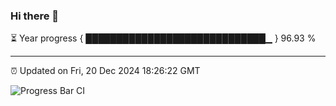 ### Hi there 👋

⏳ Year progress { █████████████████████████████▁ } 96.93 %

---

⏰ Updated on Fri, 20 Dec 2024 18:26:22 GMT

![Progress Bar CI](https://github.com/liununu/liununu/workflows/Progress%20Bar%20CI/badge.svg)
